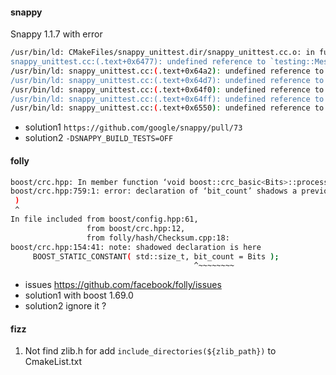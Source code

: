 #### snappy
Snappy 1.1.7 with error
```bash
/usr/bin/ld: CMakeFiles/snappy_unittest.dir/snappy_unittest.cc.o: in function `snappy::Snappy_ZeroOffsetCopy_Test::TestBody()':
snappy_unittest.cc:(.text+0x6477): undefined reference to `testing::Message::Message()'
/usr/bin/ld: snappy_unittest.cc:(.text+0x64a2): undefined reference to `testing::internal::GetBoolAssertionFailureMessage[abi:cxx11](testing::AssertionResult const&, char const*, char const*, char const*)'
/usr/bin/ld: snappy_unittest.cc:(.text+0x64d7): undefined reference to `testing::internal::AssertHelper::AssertHelper(testing::TestPartResult::Type, char const*, int, char const*)'
/usr/bin/ld: snappy_unittest.cc:(.text+0x64f0): undefined reference to `testing::internal::AssertHelper::operator=(testing::Message const&) const'
/usr/bin/ld: snappy_unittest.cc:(.text+0x64ff): undefined reference to `testing::internal::AssertHelper::~AssertHelper()'
/usr/bin/ld: snappy_unittest.cc:(.text+0x6550): undefined reference to `testing::internal::AssertHelper::~AssertHelper()'

```
- solution1 `https://github.com/google/snappy/pull/73`
- solution2 `-DSNAPPY_BUILD_TESTS=OFF`



#### folly
```bash
boost/crc.hpp: In member function ‘void boost::crc_basic<Bits>::process_bits(unsigned char, std::size_t)’:
boost/crc.hpp:759:1: error: declaration of ‘bit_count’ shadows a previous local [-Werror=shadow=compatible-local]
 )
 ^
In file included from boost/config.hpp:61,
                 from boost/crc.hpp:12,
                 from folly/hash/Checksum.cpp:18:
boost/crc.hpp:154:41: note: shadowed declaration is here
     BOOST_STATIC_CONSTANT( std::size_t, bit_count = Bits );
                                         ^~~~~~~~~
```
- issues https://github.com/facebook/folly/issues
- solution1 with boost 1.69.0
- solution2 ignore it ?


#### fizz
1. Not find zlib.h
    for add `include_directories(${zlib_path})` to CmakeList.txt
